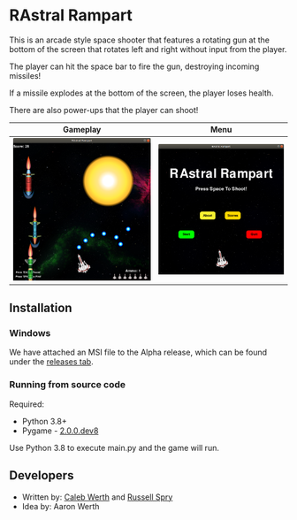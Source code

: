 # RAstral Rampart

This is an arcade style space shooter that features a rotating gun at the bottom of the screen that rotates left and right without input from the player.

The player can hit the space bar to fire the gun, destroying incoming missiles!

If a missile explodes at the bottom of the screen, the player loses health.

There are also power-ups that the player can shoot!

Gameplay                   |  Menu
:-------------------------:|:-------------------------:
![](assets/gameplay.png)   |  ![](assets/rastral.png)

## Installation

### Windows

We have attached an MSI file to the Alpha release, which can be found under the [releases tab](https://github.com/chwerth/RAstral_Rampart/releases).

### Running from source code

Required:
- Python 3.8+
- Pygame - [2.0.0.dev8](https://github.com/pygame/pygame/releases/tag/2.0.0.dev8)

Use Python 3.8 to execute main.py and the game will run.


## Developers

- Written by: [Caleb Werth](https://github.com/chwerth/) and [Russell Spry](https://github.com/Rw552)
- Idea by: Aaron Werth
